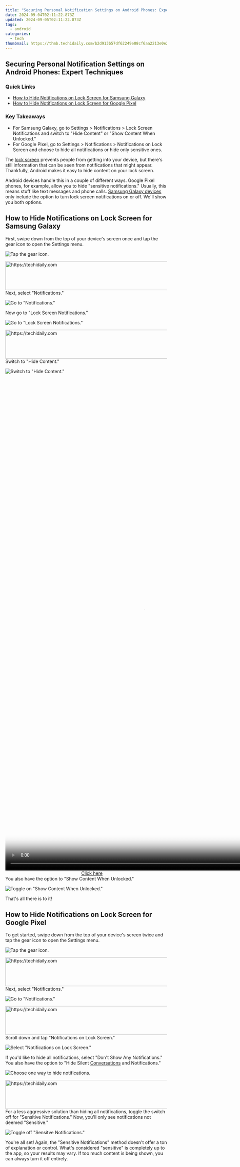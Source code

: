 ```yaml
---
title: "Securing Personal Notification Settings on Android Phones: Expert Techniques"
date: 2024-09-04T02:11:22.873Z
updated: 2024-09-05T02:11:22.873Z
tags:
  - android
categories:
  - tech
thumbnail: https://thmb.techidaily.com/b2d913b57df62249e08cf6aa2213e0e218bf0ce45d452041bd7c83bf359b02fd.jpg
---
```


## Securing Personal Notification Settings on Android Phones: Expert Techniques

### Quick Links

* [How to Hide Notifications on Lock Screen for Samsung Galaxy](https://facebook-videos.techidaily.com/2024-approved-the-insiders-guide-to-vids-on-the-big-blue-network/)
* [How to Hide Notifications on Lock Screen for Google Pixel](https://visual-screen-recording.techidaily.com/updated-in-2024-streamline-your-slide-show-secrets-to-excellent-ppt-recording/)

### Key Takeaways

* For Samsung Galaxy, go to Settings > Notifications > Lock Screen Notifications and switch to "Hide Content" or "Show Content When Unlocked."
* For Google Pixel, go to Settings > Notifications > Notifications on Lock Screen and choose to hide all notifications or hide only sensitive ones.

 The [lock screen](https://hardware-help.techidaily.com/1722962740745-download-drivers-for-canon-mf8500c-printer-compatible-with-windows-7-81-and-10/) prevents people from getting into your device, but there's still information that can be seen from notifications that might appear. Thankfully, Android makes it easy to hide content on your lock screen.

 Android devices handle this in a couple of different ways. Google Pixel phones, for example, allow you to hide "sensitive notifications." Usually, this means stuff like text messages and phone calls. [Samsung Galaxy devices](https://instagram-clips.techidaily.com/new-connecting-consciously-with-content-craftsmen-of-your-realm-for-2024/) only include the option to turn lock screen notifications on or off. We'll show you both options.

##  How to Hide Notifications on Lock Screen for Samsung Galaxy

 First, swipe down from the top of your device's screen once and tap the gear icon to open the Settings menu.

![Tap the gear icon.](https://static1.howtogeekimages.com/wordpress/wp-content/uploads/2023/08/screenshot_20230829_144627_settings.jpg) 

<!-- affiliate ads begin -->
<a href="https://laganoo.pxf.io/c/5597632/1528696/16446" target="_top" id="1528696">
  <img src="//a.impactradius-go.com/display-ad/16446-1528696" border="0" alt="https://techidaily.com" width="728" height="90"/>
</a>
<img height="0" width="0" src="https://laganoo.pxf.io/i/5597632/1528696/16446" style="position:absolute;visibility:hidden;" border="0" />
<!-- affiliate ads end -->
 Next, select "Notifications."

![Go to "Notifications."](https://static1.howtogeekimages.com/wordpress/wp-content/uploads/2023/08/screenshot_20230829_144636_settings.jpg) 

 Now go to "Lock Screen Notifications."

![Go to "Lock Screen Notifications."](https://static1.howtogeekimages.com/wordpress/wp-content/uploads/2023/08/screenshot_20230830_115311_settings.jpg) 

<!-- affiliate ads begin -->
<a href="https://appsumo.8odi.net/c/5597632/2049388/7443" target="_top" id="2049388">
  <img src="//a.impactradius-go.com/display-ad/7443-2049388" border="0" alt="https://techidaily.com" width="728" height="90"/>
</a>
<img height="0" width="0" src="https://appsumo.8odi.net/i/5597632/2049388/7443" style="position:absolute;visibility:hidden;" border="0" />
<!-- affiliate ads end -->
 Switch to "Hide Content."

![Switch to "Hide Content."](https://static1.howtogeekimages.com/wordpress/wp-content/uploads/2023/08/2023-08-30_11-56-09.jpg) 

<!-- affiliate ads begin -->
<span id="2135472">
					<video width="864" height="1536" style="cursor:pointer"
           poster="//a.impactradius-go.com/display-clicktoplayimage/2135472.png"
           onclick="if(!this.playClicked){this.play();this.setAttribute('controls',true);this.playClicked=true;}">
	   <source src="//a.impactradius-go.com/display-ad/18498-2135472">
	   <img src="//a.impactradius-go.com/display-clicktoplayimage/2135472.png" style="border: none; height: 100%; width: 100%; object-fit: contain">
	</video>
	<div style="width:540px;text-align:center"><a href="javascript:window.open(decodeURIComponent('https%3A%2F%2Funicoeye.pxf.io%2Fc%2F5597632%2F2135472%2F18498'), '_blank');void(0);">Click here</a></div>
</span>
<img height="0" width="0" src="https://imp.pxf.io/i/5597632/2135472/18498" style="position:absolute;visibility:hidden;" border="0" />
<!-- affiliate ads end -->
 You also have the option to "Show Content When Unlocked."

![Toggle on "Show Content When Unlocked."](https://static1.howtogeekimages.com/wordpress/wp-content/uploads/2023/08/screenshot_20230830_115353_settings.jpg) 

 That's all there is to it!

##  How to Hide Notifications on Lock Screen for Google Pixel

 To get started, swipe down from the top of your device's screen twice and tap the gear icon to open the Settings menu.

![Tap the gear icon.](https://static1.howtogeekimages.com/wordpress/wp-content/uploads/2023/08/screenshot_20230830-135152.png) 

<!-- affiliate ads begin -->
<a href="https://appsumo.8odi.net/c/5597632/2082542/7443" target="_top" id="2082542">
  <img src="//a.impactradius-go.com/display-ad/7443-2082542" border="0" alt="https://techidaily.com" width="728" height="90"/>
</a>
<img height="0" width="0" src="https://appsumo.8odi.net/i/5597632/2082542/7443" style="position:absolute;visibility:hidden;" border="0" />
<!-- affiliate ads end -->
 Next, select "Notifications."

![Go to "Notifications."](https://static1.howtogeekimages.com/wordpress/wp-content/uploads/2023/08/screenshot_20230825-143924.png) 

<!-- affiliate ads begin -->
<a href="https://coinrule.sjv.io/c/5597632/1958378/18409" target="_top" id="1958378">
  <img src="//a.impactradius-go.com/display-ad/18409-1958378" border="0" alt="https://techidaily.com" width="728" height="90"/>
</a>
<img height="0" width="0" src="https://coinrule.sjv.io/i/5597632/1958378/18409" style="position:absolute;visibility:hidden;" border="0" />
<!-- affiliate ads end -->
 Scroll down and tap "Notifications on Lock Screen."

![Select "Notifications on Lock Screen."](https://static1.howtogeekimages.com/wordpress/wp-content/uploads/2023/08/screenshot_20230830-135213.png) 

 If you'd like to hide all notifications, select "Don't Show Any Notifications." You also have the option to "Hide Silent [Conversations](https://windows11.techidaily.com/fixing-execution-hiccups-in-malwarebytes-for-windows-1110-pcs/) and Notifications."

![Choose one way to hide notifications.](https://static1.howtogeekimages.com/wordpress/wp-content/uploads/2023/08/screenshot_20230830-135222.png) 

<!-- affiliate ads begin -->
<a href="https://appsumo.8odi.net/c/5597632/2052060/7443" target="_top" id="2052060">
  <img src="//a.impactradius-go.com/display-ad/7443-2052060" border="0" alt="https://techidaily.com" width="728" height="90"/>
</a>
<img height="0" width="0" src="https://appsumo.8odi.net/i/5597632/2052060/7443" style="position:absolute;visibility:hidden;" border="0" />
<!-- affiliate ads end -->
 For a less aggressive solution than hiding all notifications, toggle the switch off for "Sensitive Notifications." Now, you'll only see notifications not deemed "Sensitive."

![Toggle off "Sensitve Notifications."](https://static1.howtogeekimages.com/wordpress/wp-content/uploads/2023/08/2023-08-30_13-58-52.png) 

 You're all set! Again, the "Sensitive Notifications" method doesn't offer a ton of explanation or control. What's considered "sensitive" is completely up to the app, so your results may vary. If too much content is being shown, you can always turn it off entirely.

<ins class="adsbygoogle"
     style="display:block"
     data-ad-format="autorelaxed"
     data-ad-client="ca-pub-7571918770474297"
     data-ad-slot="1223367746"></ins>



<ins class="adsbygoogle"
     style="display:block"
     data-ad-client="ca-pub-7571918770474297"
     data-ad-slot="8358498916"
     data-ad-format="auto"
     data-full-width-responsive="true"></ins>


